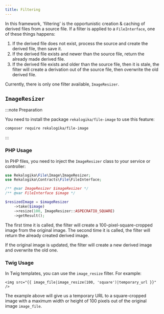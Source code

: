 ```yaml
---
title: Filtering
---
```


In this framework, 'filtering' is the opportunistic creation & caching of
derived files from a source file. If a filter is applied to a `FileInterface`,
one of these things happens:

1. If the derived file does not exist, process the source and create the
   derived file, then save it.
2. If the derived file exists and newer than the source file, return the
   already made derived file.
3. If the derived file exists and older than the source file, then it is stale,
   the filter will create a derivation out of the source file, then overwrite
   the old derived file.

Currently, there is only one filter available, `ImageResizer`.

## `ImageResizer`

:::note Preparation

You need to install the package `rekalogika/file-image` to use this feature:

```bash
composer require rekalogika/file-image
```

:::

### PHP Usage

In PHP files, you need to inject the `ImageResizer` class to your service
or controller:

```php
use Rekalogika\File\Image\ImageResizer;
use Rekalogika\Contracts\File\FileInterface;

/** @var ImageResizer $imageResizer */
/** @var FileInterface $image */

$resizedImage = $imageResizer
    ->take($image)
    ->resize(100, ImageResizer::ASPECRATIO_SQUARE)
    ->getResult();
```

The first time it is called, the filter will create a 100-pixel-square-cropped
image from the original image. The second time it is called, the filter will
return the already created derived image.

If the original image is updated, the filter will create a new derived image and
overwrite the old one.

### Twig Usage

In Twig templates, you can use the `image_resize` filter. For example:

```twig
<img src="{{ image_file|image_resize(100, 'square')|temporary_url }}" />
```

The example above will give us a temporary URL to a square-cropped image with a
maximum width or height of 100 pixels out of the original image
`image_file`.